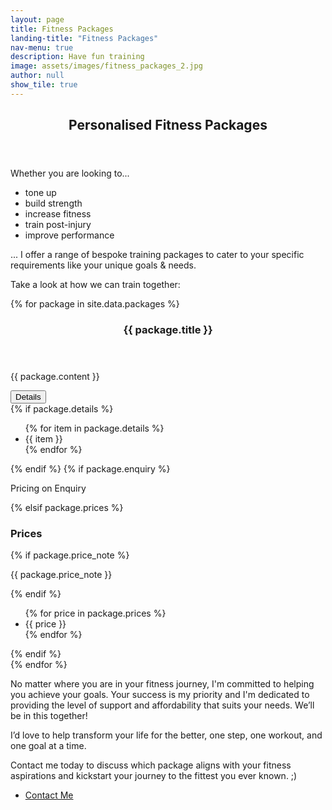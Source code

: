 ```yaml
---
layout: page
title: Fitness Packages
landing-title: "Fitness Packages"
nav-menu: true
description: Have fun training
image: assets/images/fitness_packages_2.jpg
author: null
show_tile: true
---
```


<!-- Main -->
<div id="main">

<!-- One -->
<section id="one">
	<div class="inner">
		<header class="major">
			<h1>Personalised Fitness Packages</h1>
		</header>
		<p>Whether you are looking to...</p>
		<ul>
			<li>tone up</li>
			<li>build strength</li>
			<li>increase fitness</li>
			<li>train post-injury</li>
			<li>improve performance</li>
		</ul>
		<p>... I offer a range of bespoke training packages to cater to your specific requirements like your unique goals & needs.</p>
		<p>Take a look at how we can train together:</p>
	</div>
</section>

<!-- Two -->
<section id="two" class="spotlights">
	{% for package in site.data.packages %}
	<section>
		<div class="image">
			<img src="{% link assets/images/{{ package.image }} %}" alt="" data-position="25% 25%" />
		</div>
		<div class="content">
			<div class="inner">
				<header class="major">
					<h3>{{ package.title }}</h3>
				</header>
				<p>{{ package.content }}</p>
				<button class="button collapsible">Details</button>
				<div class="collapsible-content">
					{% if package.details %}
					<ul class="details">
						{% for item in package.details %}
						<li>{{ item }}</li>
						{% endfor %}
					</ul>
					{% endif %}
					{% if package.enquiry %}
					<p class="price-note">Pricing on Enquiry</p>
					{% elsif package.prices %}
					<h3>Prices</h3>
					{% if package.price_note %}
					<p class="price-note italic">{{ package.price_note }}</p>
					{% endif %}
					<ul class="prices">
						{% for price in package.prices %}
						<li>{{ price }}</li>
						{% endfor %}
					</ul>
					{% endif %}
				</div>
			</div>
		</div>
	</section>
	{% endfor %}
</section>

<!-- Three -->
<section id="three">
	<div class="inner">
		<p>No matter where you are in your fitness journey, I'm committed to helping you achieve your goals. Your success is my priority and I'm dedicated to providing the level of support and affordability that suits your needs. We’ll be in this together!</p>
        <p>I’d love to help transform your life for the better, one step, one workout, and one goal at a time. </p>
        <p>Contact me today to discuss which package aligns with your fitness aspirations and kickstart your journey to the fittest you ever known. ;) </p>
		<ul class="actions">
			<li><a href="#contact" class="button next">Contact Me</a></li>
		</ul>
	</div>
</section>

</div>

